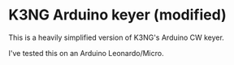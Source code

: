 K3NG Arduino keyer (modified)
===============================

This is a heavily simplified version of K3NG's Arduino CW keyer.

I've tested this on an Arduino Leonardo/Micro.
